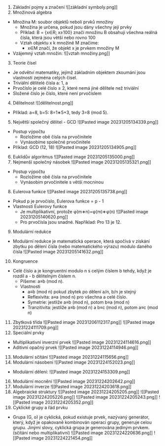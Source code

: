 1. Základní pojmy a značení
![[základní symboly.png]]
2. Množinová algebra
- Množina M: soubor objektů neboli prvků množiny
	- Množina je určena, pokud jsou dány všechny její prvky
	- Příklad: B = {x∈R; x≥100} značí množinu B obsahují všechna reálná čísla, která jsou větší nebo rovno 100
	- Vztah objektu x k množině M značíme:
		- x∈M značí, že objekt x je prvkem množiny M
- Vzájemný vztah množin:
![[vztah množiny.png]]
3. Teorie čísel
- Je odvětví matematiky, jejímž základním objektem zkoumání jsou vlastnosti zejména celých čísel.
- Triviální dělitelé čísla a: 1, a
- Prvočíslo je celé číslo ≥ 2, které nemá jiné dělitele než triviální
- Složené číslo je číslo, které není prvočíslem
4. Dělitelnost
![[dělitelnost.png]]
-  Příklad: a=8, b=5: 8=1∗5+3, tedy 3=8 (mod 5).
5. Největší společný dělitel - GCD
![[Pasted image 20231205134339.png]]
- Postup výpočtu
	- Rozložíme obě čísla na prvočinitele
	- Vynásobíme společné prvočinitele
- Příklad: GCD (12, 18)
![[Pasted image 20231205134905.png]]
6. Euklidův algoritmus
![[Pasted image 20231205135000.png]]
7. Nejmenší společný násobek
![[Pasted image 20231205135321.png]]
- Postup výpočtu
	- Rozložíme obě čísla na prvočinitele
	- Vynásobím prvočinitele s větší mocninou
8. Eulerova funkce
![[Pasted image 20231205135738.png]]
- Pokud p je prvočíslo, Eulerova funkce = p - 1
- Vlastnosti Eulerovy funkce
	- Je multiplikativní, protože φ(m∗n)=φ(m)∗φ(n)
![[Pasted image 20231205140620.png]]
	-  Pro prvočísla jsou snadné. Například: Pro 13 je 12.
9. Modulární redukce
- Modulární redukce je matematická operace, která spočívá v získání zbytku po dělení čísla (nebo matematického výrazu) modulo daného čísla
![[Pasted image 20231205141632.png]]
10. Kongruence
- Celé číslo a je kongruentní modulo n s celým číslem b tehdy, když je rozdíl a - b dělitelným číslem n.
	- Píšeme: a≡b (mod n).
	- Vlastnosti
		- a≡b (mod n) pokud zbytek po dělení a/n, b/n je stejný
		- Reflexivita: a≡a (mod n) pro všechna a celé číslo.
		- Symetrie: jestliže a≡b (mod n), potom b≡a (mod n)
		- Tranzitivita: jestliže a≡b (mod n) a b≡c (mod n), potom a≡c (mod n)
11. Zbytková třída
![[Pasted image 20231206112317.png]]
![[Pasted image 20231224111709.png]]
12. Speciální prvky
- Multiplikativní inverzní prvek
![[Pasted image 20231224114616.png]]
- Aditivní opačný prvek
![[Pasted image 20231224114946.png]]
13. Modulární sčítání
![[Pasted image 20231224115656.png]]
15. Modulární násobení
![[Pasted image 20231224152023.png]]
- Modulární dělení:
![[Pasted image 20231224153309.png]]
16. Modulární mocnění
![[Pasted image 20231224202642.png]]
17. Modulární inverze
![[Pasted image 20231224203618.png]]
19. Algebraické struktury
![[Pasted image 20231224205205.png]]
![[Pasted image 20231224205226.png]]
![[Pasted image 20231224205243.png]]
![[Pasted image 20231224205352.png]]
20. Cyklické grupy a řád prvku
- Grupa (G, o) je cyklická, pokud existuje prvek, nazývaný generátor, který, když je opakovaně kombinován operací grupy, generuje celou grupu. Jinými slovy, cyklická grupa je generována jediným prvkem. (sčítání nebo multiplikativní)
![[Pasted image 20231224220636.png]]
![[Pasted image 20231224221454.png]]
